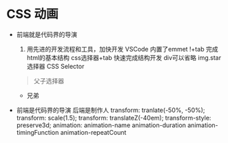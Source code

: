 # CSS 动画
- 前端就是代码界的导演
  1. 用先进的开发流程和工具，加快开发
    VSCode 内置了emmet
    !+tab 完成html的基本结构
    css选择器+tab 快速完成结构开发
    div可以省略 img.star
    选择器 CSS Selector 
    > 父子选择器
    + 兄弟

- 前端是代码界的导演
  后端是制作人
  transform: tranlate(-50%, -50%);
  transform: scale(1.5);
  transform: translateZ(-40em);
  transform-style: preserve3d;
  animation: animation-name animation-duration animation-timingFunction animation-repeatCount